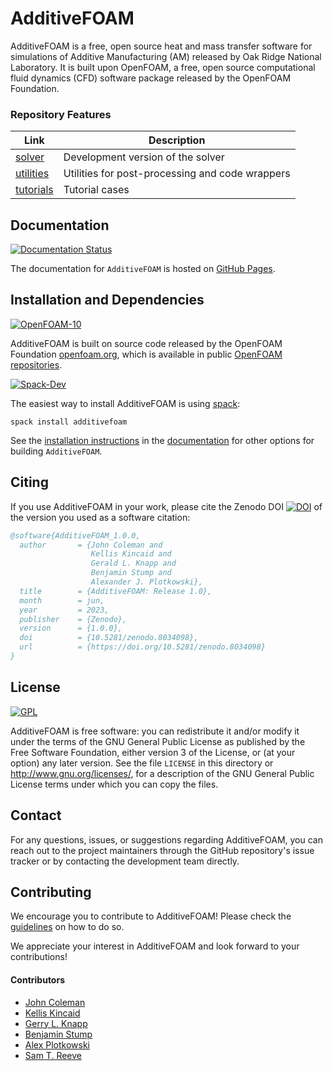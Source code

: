 # AdditiveFOAM
AdditiveFOAM is a free, open source heat and mass transfer software for simulations of Additive Manufacturing (AM) released by Oak Ridge National Laboratory. It is built upon OpenFOAM, a free, open source computational fluid dynamics (CFD) software package released by the OpenFOAM Foundation.

### Repository Features
| Link                                                | Description                              |
|-----------------------------------------------------------|------------------------------------------|
| [solver](applications/solvers/additiveFoam)               | Development version of the solver        |
| [utilities](applications/utilities)                       | Utilities for post-processing and code wrappers |
| [tutorials](tutorials)                                     | Tutorial cases |

## Documentation
[![Documentation Status][docs-badge]][docs-url]

The documentation for `AdditiveFOAM` is hosted on [GitHub Pages](https://ornl.github.io/AdditiveFOAM/).

## Installation and Dependencies
[![OpenFOAM-10](https://img.shields.io/badge/OpenFOAM-10-blue.svg)](https://github.com/OpenFOAM/OpenFOAM-10)

AdditiveFOAM is built on source code released by the OpenFOAM Foundation [openfoam.org](https://openfoam.org/), which is available in public [OpenFOAM repositories](https://github.com/OpenFOAM).

[![Spack-Dev](https://img.shields.io/badge/Spack-Dev-blue.svg)](https://github.com/spack/spack)

The easiest way to install AdditiveFOAM is using [spack](https://spack.readthedocs.io/en/latest/):  
```
spack install additivefoam
```

See the [installation instructions](https://ornl.github.io/AdditiveFOAM/docs/installation/#installation) in the [documentation](https://ornl.github.io/AdditiveFOAM/) for other options for building `AdditiveFOAM`.

## Citing
If you use AdditiveFOAM in your work, please cite the Zenodo DOI [![DOI](https://zenodo.org/badge/DOI/10.5281/zenodo.8034098.svg)](https://doi.org/10.5281/zenodo.8034098) of the version you used as a software citation:
```bibtex
@software{AdditiveFOAM_1.0.0,
  author       = {John Coleman and
                  Kellis Kincaid and
                  Gerald L. Knapp and
                  Benjamin Stump and
                  Alexander J. Plotkowski},
  title        = {AdditiveFOAM: Release 1.0},
  month        = jun,
  year         = 2023,
  publisher    = {Zenodo},
  version      = {1.0.0},
  doi          = {10.5281/zenodo.8034098},
  url          = {https://doi.org/10.5281/zenodo.8034098}
}
```

## License
[![GPL](https://img.shields.io/badge/GPL-3-blue.svg)](https://www.gnu.org/licenses/gpl-3.0.html)

AdditiveFOAM is free software: you can redistribute it and/or modify it under the terms of the GNU General Public License as published by the Free Software Foundation, either version 3 of the License, or (at your option) any later version. See the file `LICENSE` in this directory or http://www.gnu.org/licenses/, for a description of the GNU General Public License terms under which you can copy the files.

## Contact
For any questions, issues, or suggestions regarding AdditiveFOAM, you can reach out to the project maintainers through the GitHub repository's issue tracker or by contacting the development team directly.

## Contributing

We encourage you to contribute to AdditiveFOAM! Please check the
[guidelines](CONTRIBUTING.md) on how to do so.

We appreciate your interest in AdditiveFOAM and look forward to your contributions!

#### Contributors
- [John Coleman](https://www.ornl.gov/staff-profile/john-s-coleman)
- [Kellis Kincaid](https://www.ornl.gov/staff-profile/kellis-c-kincaid)
- [Gerry L. Knapp](https://www.ornl.gov/staff-profile/gerald-l-knapp)
- [Benjamin Stump](https://www.ornl.gov/staff-profile/benjamin-c-stump)
- [Alex Plotkowski](https://www.ornl.gov/staff-profile/alex-j-plotkowski)
- [Sam T. Reeve](https://www.ornl.gov/staff-profile/samuel-t-reeve)


[docs-badge]: https://img.shields.io/badge/docs-latest-brightgreen.svg
[docs-url]: https://ornl.github.io/AdditiveFOAM/

